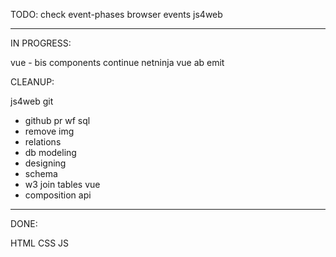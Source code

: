 TODO: check event-phases browser events js4web

---

IN PROGRESS:

vue - bis components
continue netninja vue ab emit

CLEANUP:

js4web
git

- github pr wf
  sql
- remove img
- relations
- db modeling
- designing
- schema
- w3 join tables
  vue
- composition api

---

DONE:

HTML
CSS
JS
